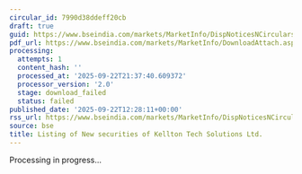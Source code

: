 ```yaml
---
circular_id: 7990d38ddeff20cb
draft: true
guid: https://www.bseindia.com/markets/MarketInfo/DispNoticesNCirculars.aspx?Noticeid={5573A296-18D4-4F48-AAA7-058093AEFF08}&noticeno=20250922-18&dt=09/22/2025&icount=18&totcount=58&flag=0
pdf_url: https://www.bseindia.com/markets/MarketInfo/DownloadAttach.aspx?id=20250922-18&attachedId=
processing:
  attempts: 1
  content_hash: ''
  processed_at: '2025-09-22T21:37:40.609372'
  processor_version: '2.0'
  stage: download_failed
  status: failed
published_date: '2025-09-22T12:28:11+00:00'
rss_url: https://www.bseindia.com/markets/MarketInfo/DispNoticesNCirculars.aspx?Noticeid={5573A296-18D4-4F48-AAA7-058093AEFF08}&noticeno=20250922-18&dt=09/22/2025&icount=18&totcount=58&flag=0
source: bse
title: Listing of New securities of Kellton Tech Solutions Ltd.
---
```


Processing in progress...